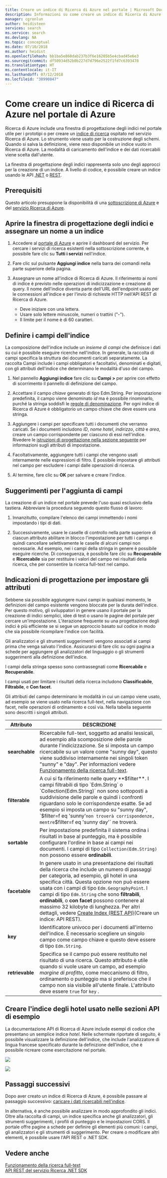 ```yaml
---
title: Creare un indice di Ricerca di Azure nel portale | Microsoft Docs
description: Informazioni su come creare un indice di Ricerca di Azure tramite le finestre di progettazione degli indici del portale predefinite.
manager: cgronlun
author: heidisteen
services: search
ms.service: search
ms.devlang: NA
ms.topic: conceptual
ms.date: 07/10/2018
ms.author: heidist
ms.openlocfilehash: bb1ba5e860dab237b3f6e16205b5e4cbad45e6e3
ms.sourcegitcommit: df50934d52b0b227d7d796e2522f1fd7c6393478
ms.translationtype: HT
ms.contentlocale: it-IT
ms.lasthandoff: 07/12/2018
ms.locfileid: "38990847"
---
```

# <a name="how-to-create-an-azure-search-index-using-the-azure-portal"></a>Come creare un indice di Ricerca di Azure nel portale di Azure

Ricerca di Azure include una finestra di progettazione degli indici nel portale utile per i prototipi o per creare un [indice di ricerca](search-what-is-an-index.md) ospitato nel servizio Ricerca di Azure. Lo strumento viene usato per la costruzione degli schemi. Quando si salva la definizione, viene reso disponibile un indice vuoto in Ricerca di Azure. La modalità di caricamento dell'indice e dei dati ricercabili viene scelta dall'utente.

La finestra di progettazione degli indici rappresenta solo uno degli approcci per la creazione di un indice. A livello di codice, è possibile creare un indice usando le API [.NET](search-create-index-dotnet.md) o [REST](search-create-index-rest-api.md).

## <a name="prerequisites"></a>Prerequisiti

Questo articolo presuppone la disponibilità di una [sottoscrizione di Azure](https://azure.microsoft.com/pricing/free-trial/?WT.mc_id=A261C142F) e del [servizio Ricerca di Azure](search-create-service-portal.md).

## <a name="open-index-designer-and-name-an-index"></a>Aprire la finestra di progettazione degli indici e assegnare un nome a un indice

1. Accedere al [portale di Azure](https://portal.azure.com) e aprire il dashboard del servizio. Per cercare i servizi di ricerca esistenti nella sottoscrizione corrente, è possibile fare clic su **Tutti i servizi** nell'indice. 

2.  Fare clic sul pulsante **Aggiungi indice** nella barra dei comandi nella parte superiore della pagina.

3. Assegnare un nome all'indice di Ricerca di Azure. Il riferimento ai nomi di indice è previsto nelle operazioni di indicizzazione e creazione di query. Il nome dell'indice diventa parte dell'URL dell'endpoint usato per le connessioni all'indice e per l'invio di richieste HTTP nell'API REST di Ricerca di Azure.

   * Deve iniziare con una lettera.
   * Usare solo lettere minuscole, numeri o trattini ("-").
   * Il limite per il nome è di 60 caratteri.

## <a name="define-the-fields-of-your-index"></a>Definire i campi dell'indice

La composizione dell'indice include un *insieme di campi* che definisce i dati su cui è possibile eseguire ricerche nell'indice. In generale, la raccolta di campi specifica la struttura dei documenti caricati separatamente. La raccolta Campi include i campi obbligatori e facoltativi, denominati e digitati, con gli attributi dell'indice che determinano le modalità d'uso del campo.

1. Nel pannello **Aggiungi indice** fare clic su **Campi >** per aprire con effetto di scorrimento il pannello di definizione del campo. 

2. Accettare il campo *chiave* generato di tipo Edm.String. Per impostazione predefinita, il campo viene denominato *id* ma è possibile rinominarlo, purché la stringa soddisfi le [regole di denominazione](https://docs.microsoft.com/rest/api/searchservice/Naming-rules). Per ogni indice di Ricerca di Azure è obbligatorio un campo chiave che deve essere una stringa.

3. Aggiungere i campi per specificare tutti i documenti che verranno caricati. Se i documenti includono *ID*, *nome hotel*, *indirizzo*, *città* e *area*, creare un campo corrispondente per ciascuno di essi nell'indice. Rivedere le [istruzioni di progettazione nella sezione seguente](#design) per informazioni sugli attributi di impostazione.

4. Facoltativamente, aggiungere tutti i campi che vengono usati internamente nelle espressioni di filtro. È possibile impostare gli attributi nel campo per escludere i campi dalle operazioni di ricerca.

5. Al termine, fare clic su **OK** per salvare e creare l'indice.

## <a name="tips-for-adding-fields"></a>Suggerimenti per l'aggiunta di campi

La creazione di un indice nel portale prevede l'uso quasi esclusivo della tastiera. Abbreviare la procedura seguendo questo flusso di lavoro:

1. Innanzitutto, compilare l'elenco dei campi immettendo i nomi impostando i tipi di dati.

2. Successivamente, usare le caselle di controllo nella parte superiore di ciascun attributo abilitare in blocco l'impostazione per tutti i campi e quindi cancellare selettivamente le caselle di alcuni campi non necessarie. Ad esempio, nei i campi della stringa in genere è possibile eseguire ricerche. Di conseguenza, è possibile fare clic su **Recuperabile** e **Ricercabile** sia per restituire i valori del campo nei risultati della ricerca, che per consentire la ricerca full-text nel campo. 

<a name="design"></a>

## <a name="design-guidance-for-setting-attributes"></a>Indicazioni di progettazione per impostare gli attributi

Sebbene sia possibile aggiungere nuovi campi in qualsiasi momento, le definizioni del campo esistente vengono bloccate per la durata dell'indice. Per questo motivo, gli sviluppatori in genere usano il portale per la creazione di indici semplici, idee di test o usano le pagine del portale per cercare un'impostazione. L'iterazione frequente su una progettazione degli indici è più efficiente se si segue un approccio basato sul codice in modo che sia possibile ricompilare l'indice con facilità.

Gli analizzatori e gli strumenti suggerimenti vengono associati ai campi prima che venga salvato l'indice. Assicurarsi di fare clic su ogni pagina a schede per aggiungere gli analizzatori del linguaggio o gli strumenti suggerimenti alla definizione dell'indice.

I campi della stringa spesso sono contrassegnati come **Ricercabile** e **Recuperabile**.

I campi usati per limitare i risultati della ricerca includono **Classificabile**, **Filtrabile**, e **Con facet**.

Gli attributi del campo determinano le modalità in cui un campo viene usato, ad esempio se viene usato nella ricerca full-text, nella navigazione con facet, nelle operazioni di ordinamento e così via. Nella tabella seguente sono descritti i singoli attributi.

|Attributo|DESCRIZIONE|  
|---------------|-----------------|  
|**searchable**|Ricercabile full-text, soggetto ad analisi lessicali, ad esempio alla scomposizione delle parole durante l'indicizzazione. Se si imposta un campo ricercabile su un valore come "sunny day", questo viene suddiviso internamente nei singoli token "sunny" e "day". Per informazioni vedere [Funzionamento della ricerca full-text](search-lucene-query-architecture.md).|  
|**filterable**|A cui si fa riferimento nelle query **$filter**. I campi filtrabili di tipo `Edm.String` o `Collection(Edm.String)` non sono sottoposti a suddivisione delle parole e quindi i confronti riguardano solo le corrispondenze esatte. Se ad esempio si imposta un campo su "sunny day", `$filter=f eq 'sunny'` non troverà corrispondenze, mentre `$filter=f eq 'sunny day'` ne troverà. |  
|**sortable**|Per impostazione predefinita il sistema ordina i risultati in base al punteggio, ma è possibile configurare l'ordine in base ai campi nei documenti. I campi di tipo `Collection(Edm.String)` non possono essere **ordinabili**. |  
|**facetable**|In genere usato in una presentazione dei risultati della ricerca che include un numero di passaggi per categoria, ad esempio, gli hotel in una specifica città. Questa opzione non può essere usata con i campi di tipo `Edm.GeographyPoint`. I campi di tipo `Edm.String` che sono **filtrabili**, **ordinabili**, o **con facet** possono contenere al massimo 32 kilobyte di lunghezza. Per altri dettagli, vedere [Create Index (REST API)](https://docs.microsoft.com/rest/api/searchservice/create-index)(Creare un indice: API REST).|  
|**key**|Identificatore univoco per i documenti all'interno dell'indice. È necessario scegliere un singolo campo come campo chiave e questo deve essere di tipo `Edm.String`.|  
|**retrievable**|Specifica se il campo può essere restituito nel risultato di una ricerca. Questo attributo è utile quando si vuole usare un campo, ad esempio *margine di profitto*, come meccanismo di filtro, ordinamento o punteggio ma si preferisce che il campo non sia visibile all'utente finale. L'attributo deve essere `true` for `key` .|  

## <a name="create-the-hotels-index-used-in-example-api-sections"></a>Creare l'indice degli hotel usato nelle sezioni API di esempio

La documentazione API di Ricerca di Azure include esempi di codice che presentano un semplice indice *hotel*. Nelle schermate riportate di seguito, è possibile visualizzare la definizione dell'indice, che include l'analizzatore di lingua francese specificato durante la definizione dell'indice, che è possibile ricreare come esercitazione nel portale.

![](./media/search-create-index-portal/field-definitions.png)

![](./media/search-create-index-portal/set-analyzer.png)

## <a name="next-steps"></a>Passaggi successivi

Dopo aver creato un indice di Ricerca di Azure, è possibile passare al passaggio successivo: [caricare i dati ricercabili nell'indice](search-what-is-data-import.md).

In alternativa, è anche possibile analizzare in modo approfondito gli indici. Oltre alla raccolta di campi, un indice specifica anche gli analizzatori, gli strumenti suggerimenti, i profili di punteggio e le impostazioni CORS. Il portale offre pagine a schede per definire gli elementi più comuni: i campi, gli analizzatori e gli strumenti di suggerimento. Per creare o modificare altri elementi, è possibile usare l'API REST o .NET SDK.

## <a name="see-also"></a>Vedere anche 

 [Funzionamento della ricerca full-text](search-lucene-query-architecture.md)  
 [API REST del servizio Ricerca](https://docs.microsoft.com/rest/api/searchservice/)[ .NET SDK](https://docs.microsoft.com/dotnet/api/overview/azure/search?view=azure-dotnet)

